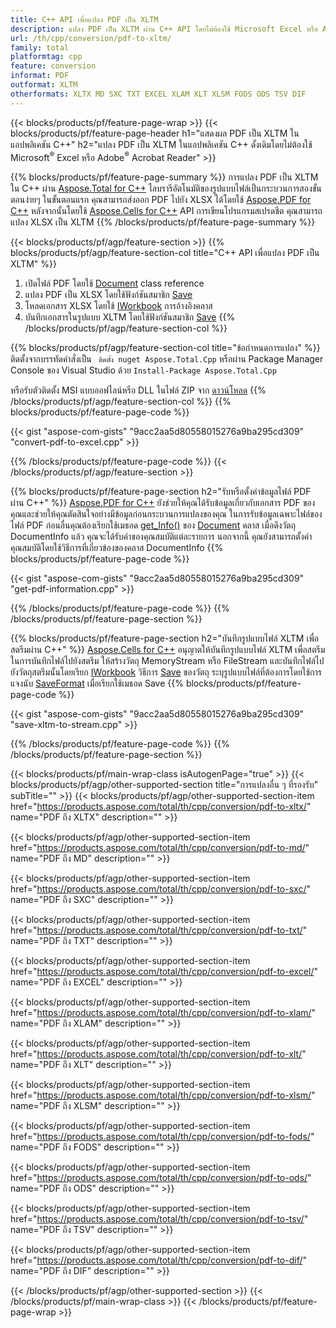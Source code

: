 ```yaml
---
title: C++ API เพื่อแปลง PDF เป็น XLTM
description: แปลง PDF เป็น XLTM ผ่าน C++ API โดยไม่ต้องใช้ Microsoft Excel หรือ Adobe Reader
url: /th/cpp/conversion/pdf-to-xltm/
family: total
platformtag: cpp
feature: conversion
informat: PDF
outformat: XLTM
otherformats: XLTX MD SXC TXT EXCEL XLAM XLT XLSM FODS ODS TSV DIF
---
```

{{< blocks/products/pf/feature-page-wrap >}}
{{< blocks/products/pf/feature-page-header h1="แสดงผล PDF เป็น XLTM ในแอปพลิเคชัน C++" h2="แปลง PDF เป็น XLTM ในแอปพลิเคชัน C++ ดั้งเดิมโดยไม่ต้องใช้ Microsoft<sup>&reg;</sup> Excel หรือ Adobe<sup>&reg;</sup> Acrobat Reader" >}}

{{% blocks/products/pf/feature-page-summary %}}
การแปลง PDF เป็น XLTM ใน C++ ผ่าน [Aspose.Total for C++](https://products.aspose.com/total/cpp/) ไลบรารีอัตโนมัติของรูปแบบไฟล์เป็นกระบวนการสองขั้นตอนง่ายๆ ในขั้นตอนแรก คุณสามารถส่งออก PDF ไปยัง XLSX ได้โดยใช้ [Aspose.PDF for C++](https://products.aspose.com/pdf/cpp/) หลังจากนั้นโดยใช้ [Aspose.Cells for C++]( https://products.aspose.com/cells/cpp/) API การเขียนโปรแกรมสเปรดชีต คุณสามารถแปลง XLSX เป็น XLTM 
{{% /blocks/products/pf/feature-page-summary  %}}

{{< blocks/products/pf/agp/feature-section >}}
{{% blocks/products/pf/agp/feature-section-col title="C++ API เพื่อแปลง PDF เป็น XLTM" %}}
1. เปิดไฟล์ PDF โดยใช้ [Document](https://reference.aspose.com/pdf/cpp/class/aspose.pdf.document) class reference
2. แปลง PDF เป็น XLSX โดยใช้ฟังก์ชันสมาชิก [Save](https://reference.aspose.com/pdf/cpp/class/aspose.pdf.document#a6383c010776212483f51cc41235924db)
3. โหลดเอกสาร XLSX โดยใช้ [IWorkbook](https://reference.aspose.com/cells/cpp/class/aspose.cells.i_workbook) การอ้างอิงคลาส
4. บันทึกเอกสารในรูปแบบ XLTM โดยใช้ฟังก์ชันสมาชิก [Save](https://reference.aspose.com/cells/cpp/class/aspose.cells.i_workbook#a9460f52a2dec8f4bf623a4905167d997)
{{% /blocks/products/pf/agp/feature-section-col %}}

{{% blocks/products/pf/agp/feature-section-col title="ข้อกำหนดการแปลง" %}}
ติดตั้งจากบรรทัดคำสั่งเป็น ``` ติดตั้ง nuget Aspose.Total.Cpp``` หรือผ่าน Package Manager Console ของ Visual Studio ด้วย ```Install-Package Aspose.Total.Cpp```

หรือรับตัวติดตั้ง MSI แบบออฟไลน์หรือ DLL ในไฟล์ ZIP จาก [ดาวน์โหลด](https://downloads.aspose.com/total/cpp)
{{% /blocks/products/pf/agp/feature-section-col %}}
{{% blocks/products/pf/feature-page-code %}}

{{< gist "aspose-com-gists" "9acc2aa5d80558015276a9ba295cd309" "convert-pdf-to-excel.cpp" >}}


{{% /blocks/products/pf/feature-page-code %}}
{{< /blocks/products/pf/agp/feature-section >}}

{{% blocks/products/pf/feature-page-section  h2="รับหรือตั้งค่าข้อมูลไฟล์ PDF ผ่าน C++" %}}
[Aspose.PDF for C++](https://products.aspose.com/pdf/cpp/) ยังช่วยให้คุณได้รับข้อมูลเกี่ยวกับเอกสาร PDF ของคุณและช่วยให้คุณตัดสินใจอย่างมีข้อมูลก่อนกระบวนการแปลงของคุณ ในการรับข้อมูลเฉพาะไฟล์ของไฟล์ PDF ก่อนอื่นคุณต้องเรียกใช้เมธอด [get_Info()](https://reference.aspose.com/pdf/cpp/class/aspose.pdf.document#ae7a6ba620499ffa0dbaa5c813ee96c4a) ของ [Document](https://reference.aspose.com/pdf/cpp/class/aspose.pdf.document) คลาส เมื่อดึงวัตถุ DocumentInfo แล้ว คุณจะได้รับค่าของคุณสมบัติแต่ละรายการ นอกจากนี้ คุณยังสามารถตั้งค่าคุณสมบัติโดยใช้วิธีการที่เกี่ยวข้องของคลาส DocumentInfo
{{% blocks/products/pf/feature-page-code %}}

{{< gist "aspose-com-gists" "9acc2aa5d80558015276a9ba295cd309" "get-pdf-information.cpp" >}}
{{% /blocks/products/pf/feature-page-code  %}}
{{% /blocks/products/pf/feature-page-section %}}

{{% blocks/products/pf/feature-page-section  h2="บันทึกรูปแบบไฟล์ XLTM เพื่อสตรีมผ่าน C++" %}}
[Aspose.Cells for C++](https://products.aspose.com/cells/net/) อนุญาตให้บันทึกรูปแบบไฟล์ XLTM เพื่อสตรีม ในการบันทึกไฟล์ไปยังสตรีม ให้สร้างวัตถุ MemoryStream หรือ FileStream และบันทึกไฟล์ไปยังวัตถุสตรีมนั้นโดยเรียก [IWorkbook](https://reference.aspose.com/cells/cpp/class/aspose.cells.i_workbook) วิธีการ [Save](https://reference.aspose.com/cells/cpp/class/aspose.cells.i_workbook#a77072cfb929787df9ad1f38b02f58349) ของวัตถุ ระบุรูปแบบไฟล์ที่ต้องการโดยใช้การแจงนับ [SaveFormat](https://reference.aspose.com/cells/cpp/namespace/aspose.cells#a11cae527e4e68f1adcac8f47ea64481a) เมื่อเรียกใช้เมธอด Save
{{% blocks/products/pf/feature-page-code %}}

{{< gist "aspose-com-gists" "9acc2aa5d80558015276a9ba295cd309" "save-xltm-to-stream.cpp" >}}
{{% /blocks/products/pf/feature-page-code  %}}
{{% /blocks/products/pf/feature-page-section %}}

{{< blocks/products/pf/main-wrap-class isAutogenPage="true" >}}
{{< blocks/products/pf/agp/other-supported-section title="การแปลงอื่น ๆ ที่รองรับ" subTitle="" >}}
{{< blocks/products/pf/agp/other-supported-section-item href="https://products.aspose.com/total/th/cpp/conversion/pdf-to-xltx/" name="PDF ถึง XLTX" description="" >}}

{{< blocks/products/pf/agp/other-supported-section-item href="https://products.aspose.com/total/th/cpp/conversion/pdf-to-md/" name="PDF ถึง MD" description="" >}}

{{< blocks/products/pf/agp/other-supported-section-item href="https://products.aspose.com/total/th/cpp/conversion/pdf-to-sxc/" name="PDF ถึง SXC" description="" >}}

{{< blocks/products/pf/agp/other-supported-section-item href="https://products.aspose.com/total/th/cpp/conversion/pdf-to-txt/" name="PDF ถึง TXT" description="" >}}

{{< blocks/products/pf/agp/other-supported-section-item href="https://products.aspose.com/total/th/cpp/conversion/pdf-to-excel/" name="PDF ถึง EXCEL" description="" >}}

{{< blocks/products/pf/agp/other-supported-section-item href="https://products.aspose.com/total/th/cpp/conversion/pdf-to-xlam/" name="PDF ถึง XLAM" description="" >}}

{{< blocks/products/pf/agp/other-supported-section-item href="https://products.aspose.com/total/th/cpp/conversion/pdf-to-xlt/" name="PDF ถึง XLT" description="" >}}

{{< blocks/products/pf/agp/other-supported-section-item href="https://products.aspose.com/total/th/cpp/conversion/pdf-to-xlsm/" name="PDF ถึง XLSM" description="" >}}

{{< blocks/products/pf/agp/other-supported-section-item href="https://products.aspose.com/total/th/cpp/conversion/pdf-to-fods/" name="PDF ถึง FODS" description="" >}}

{{< blocks/products/pf/agp/other-supported-section-item href="https://products.aspose.com/total/th/cpp/conversion/pdf-to-ods/" name="PDF ถึง ODS" description="" >}}

{{< blocks/products/pf/agp/other-supported-section-item href="https://products.aspose.com/total/th/cpp/conversion/pdf-to-tsv/" name="PDF ถึง TSV" description="" >}}

{{< blocks/products/pf/agp/other-supported-section-item href="https://products.aspose.com/total/th/cpp/conversion/pdf-to-dif/" name="PDF ถึง DIF" description="" >}}


{{< /blocks/products/pf/agp/other-supported-section >}}
{{< /blocks/products/pf/main-wrap-class >}}
{{< /blocks/products/pf/feature-page-wrap >}}